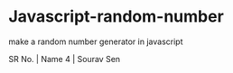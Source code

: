 # Javascript-random-number
make a random number generator in javascript


SR No. | Name
4   |   Sourav Sen